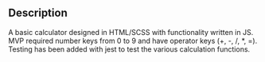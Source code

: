 ## Description
A basic calculator designed in HTML/SCSS with functionality written in JS. MVP required number keys from 0 to 9 and have operator keys (+, -, /, *, =). Testing has been added with jest to test the various calculation functions.

